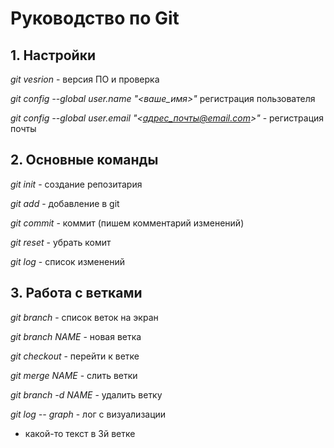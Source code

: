 # Руководство по Git
## 1. Настройки

_git vesrion_ - версия ПО и проверка

_git config --global user.name "<ваше_имя>"_ регистрация пользователя

_git config --global user.email "<адрес_почты@email.com>"_ - регистрация почты


## 2. Основные команды

_git init_ - создание репозитария

_git add_ - добавление в git

_git commit_ - коммит (пишем комментарий изменений)

_git reset_ - убрать комит

_git log_ - список изменений

## 3. Работа с ветками

_git branch_ - список веток на экран

_git branch NAME_ - новая ветка

_git checkout_ - перейти к ветке

_git merge NAME_ - слить ветки

_git branch -d NAME_ - удалить ветку

_git log -- graph_ - лог с визуализации

* какой-то текст в 3й ветке